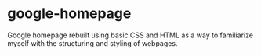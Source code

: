 # google-homepage
Google homepage rebuilt using basic CSS and HTML as a way to familiarize myself with the structuring and styling of webpages.
